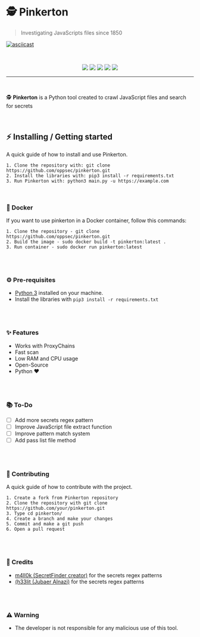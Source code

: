 # 🕵️ Pinkerton
> Investigating JavaScripts files since 1850

[![asciicast](https://asciinema.org/a/pGFTFFTzgtYWH98R4cYJf5cXY.svg)](https://asciinema.org/a/pGFTFFTzgtYWH98R4cYJf5cXY)


<br>

<p align="center">
    <img src="https://img.shields.io/github/license/oppsec/Pinkerton?color=green&logo=github&logoColor=green&style=for-the-badge">
    <img src="https://img.shields.io/github/issues/oppsec/Pinkerton?color=green&logo=github&logoColor=green&style=for-the-badge">
    <img src="https://img.shields.io/github/stars/oppsec/Pinkerton?color=green&label=STARS&logo=github&logoColor=green&style=for-the-badge">
    <img src="https://img.shields.io/github/forks/oppsec/Pinkerton?color=green&logo=github&logoColor=green&style=for-the-badge">
    <img src="https://img.shields.io/github/languages/code-size/oppsec/Pinkerton?color=green&logo=github&logoColor=green&style=for-the-badge">
</p>

___

<br>

<p> ️🕵️ <b>Pinkerton</b> is a Python tool created to crawl JavaScript files and search for secrets </p>

<br>

## ⚡ Installing / Getting started

<p> A quick guide of how to install and use Pinkerton. </p>

```
1. Clone the repository with: git clone https://github.com/oppsec/pinkerton.git
2. Install the libraries with: pip3 install -r requirements.txt
3. Run Pinkerton with: python3 main.py -u https://example.com
```

<br>

### 🐳 Docker
If you want to use pinkerton in a Docker container, follow this commands:

```
1. Clone the repository - git clone https://github.com/oppsec/pinkerton.git
2. Build the image - sudo docker build -t pinkerton:latest .
3. Run container - sudo docker run pinkerton:latest
```

<br><br>

### ⚙️ Pre-requisites
- [Python 3](https://www.python.org/downloads/) installed on your machine.
- Install the libraries with `pip3 install -r requirements.txt`

<br><br>

### ✨ Features
- Works with ProxyChains
- Fast scan
- Low RAM and CPU usage
- Open-Source
- Python ❤️

<br><br>

### 📚 To-Do
- [ ] Add more secrets regex pattern
- [ ] Improve JavaScript file extract function
- [ ] Improve pattern match system
- [ ] Add pass list file method

<br><br>

### 🔨 Contributing

A quick guide of how to contribute with the project.

```
1. Create a fork from Pinkerton repository
2. Clone the repository with git clone https://github.com/your/pinkerton.git
3. Type cd pinkerton/
4. Create a branch and make your changes
5. Commit and make a git push
6. Open a pull request
```

<br><br>

### 🙏 Credits
- [m4ll0k (SecretFinder creator)](https://github.com/m4ll0k) for the secrets regex patterns
- [(h33lit (Jubaer Alnazi)](https://github.com/h33tlit) for the secrets regex patterns

<br><br>

### ⚠️ Warning
- The developer is not responsible for any malicious use of this tool.